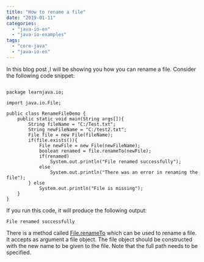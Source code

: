 ```yaml
---
title: "How to rename a file"
date: "2019-01-11"
categories: 
  - "java-io-en"
  - "java-io-examples"
tags: 
  - "core-java"
  - "java-io-en"
---
```


In this blog post ,I will be showing you how you can rename a file. Consider the following code snippet:

````

package learnjava.io;

import java.io.File;

public class RenameFileDemo { 
    public static void main(String args[]){ 
        String fileName = "C:/Test.txt"; 
        String newFileName = "C:/test2.txt"; 
        File file = new File(fileName); 
        if(file.exists()){ 
            File newFile = new File(newFileName); 
            boolean renamed = file.renameTo(newFile); 
            if(renamed) 
                System.out.println("File renamed successfully"); 
            else 
                System.out.println("There was an error in renaming the file"); 
        } else 
            System.out.println("File is missing"); 
    } 
}
````

If you run this code, it will produce the following output:

```
File renamed successfully
```

There is a method called [File.renameTo](https://docs.oracle.com/javase/8/docs/api/java/io/File.html#renameTo-java.io.File-) which can be used to rename a file. It accepts as argument a file object. The file object should be constructed with the new name to be given to the file. Note that the full path needs to be specified.
